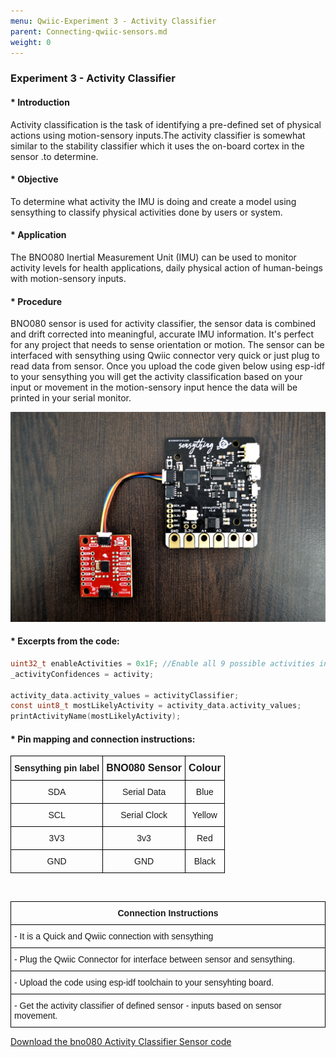 ```yaml
---
menu: Qwiic-Experiment 3 - Activity Classifier
parent: Connecting-qwiic-sensors.md
weight: 0
--- 
```


### Experiment 3 - Activity Classifier

#### * Introduction
Activity classification is the task of identifying a pre-defined set of physical actions using motion-sensory inputs.The activity classifier is somewhat similar to the stability classifier which it uses the on-board cortex in the sensor .to determine. 

#### * Objective
To determine what activity the IMU is doing and create a model using sensything to classify physical activities done by users or system.

#### * Application
The BNO080 Inertial Measurement Unit (IMU) can be used to monitor activity levels for health applications, daily physical action of human-beings with motion-sensory inputs.

#### * Procedure
BNO080 sensor is used for activity classifier, the sensor data is combined and drift corrected into meaningful, accurate IMU information. It's perfect for any project that needs to sense orientation or motion. The sensor can be interfaced with sensything using Qwiic connector very quick or just plug to read data from sensor. Once you upload the code given below using esp-idf to your sensything you will get the activity classification based on your input or movement in the motion-sensory input hence the data will be printed in your serial monitor. 

![Connection.jpg](images/Connection.jpg)

#### * Excerpts from the code:

```c
uint32_t enableActivities = 0x1F; //Enable all 9 possible activities including Unknown
_activityConfidences = activity;
    
activity_data.activity_values = activityClassifier;
const uint8_t mostLikelyActivity = activity_data.activity_values;
printActivityName(mostLikelyActivity);             

```

#### * Pin mapping and connection instructions:

<style type="text/css">
.tg  {border-collapse:collapse;border-spacing:0;}
.tg td{font-family:Arial, sans-serif;font-size:14px;padding:10px 5px;border-style:solid;border-width:1px;overflow:hidden;word-break:normal;border-color:black;}
.tg th{font-family:Arial, sans-serif;font-size:14px;font-weight:normal;padding:10px 5px;border-style:solid;border-width:1px;overflow:hidden;word-break:normal;border-color:black;}
.tg .tg-baqh{text-align:center;vertical-align:top}
.tg .tg-s268{text-align:left}
.tg .tg-nk0m{font-size:16px;font-family:Tahoma, Geneva, sans-serif !important;;text-align:left;vertical-align:top}
</style>
<table class="tg">
  <tr>
    <th class="tg-s268"><span style="font-weight:600">Sensything pin label</span></th>
    <th class="tg-nk0m"><span style="font-weight:600">BNO080 Sensor</span></th>
    <th class="tg-nk0m"><span style="font-weight:600">Colour</span></th>
  </tr>
  <tr>
    <td class="tg-baqh">SDA</td>
    <td class="tg-baqh">Serial Data</td>
    <td class="tg-baqh">Blue</td>
  </tr>
  <tr>
    <td class="tg-baqh">SCL</td>
    <td class="tg-baqh">Serial Clock</td>
    <td class="tg-baqh">Yellow</td>
  </tr>
  <tr>
    <td class="tg-baqh">3V3</td>
    <td class="tg-baqh">3v3</td>
    <td class="tg-baqh">Red</td>
  </tr>
  <tr>
    <td class="tg-baqh">GND</td>
    <td class="tg-baqh">GND</td>
    <td class="tg-baqh">Black</td>
  </tr>
</table> 

&ensp;

<style type="text/css">
.tg  {border-collapse:collapse;border-spacing:0;}
.tg td{font-family:Arial, sans-serif;font-size:14px;padding:10px 5px;border-style:solid;border-width:1px;overflow:hidden;word-break:normal;border-color:black;}
.tg th{font-family:Arial, sans-serif;font-size:14px;font-weight:normal;padding:10px 5px;border-style:solid;border-width:1px;overflow:hidden;word-break:normal;border-color:black;}
.tg .tg-u8t5{font-family:Tahoma, Geneva, sans-serif !important;;text-align:center}
.tg .tg-0lax{text-align:left;vertical-align:top}
</style>
<table class="tg">
  <tr>
    <th class="tg-u8t5"><span style="font-weight:bold">Connection Instructions</span></th>
  </tr>
  <tr>
    <td class="tg-0lax">- It is a Quick and Qwiic connection with sensything</td>
  </tr>
  <tr>
    <td class="tg-0lax">- Plug the Qwiic Connector for interface between sensor and sensything.</td>
  </tr>
     <tr>
    <td class="tg-0lax">- Upload the code using esp-idf toolchain to your sensyhting board.</td>
  </tr>
  <tr>
    <td class="tg-0lax">- Get the activity classifier of defined sensor - inputs based on sensor movement. </td>
  </tr>
</table>


[Download the bno080 Activity Classifier Sensor code]()
